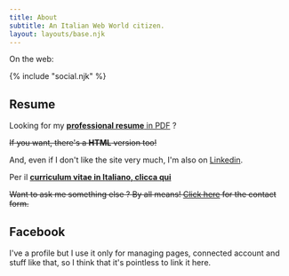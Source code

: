 ```yaml
---
title: About
subtitle: An Italian Web World citizen.
layout: layouts/base.njk
---
```


On the web:

{% include "social.njk" %}

## Resume

Looking for my [**professional resume** in PDF](https://andreacorinti.github.io/cv-eng.pdf) ?

<del>If you want, there's a **HTML** version too!</del>

And, even if I don't like the site very much, I'm also on [Linkedin](https://www.linkedin.com/in/andrea-corinti/).

Per il [**curriculum vitae in Italiano, clicca qui**](https://andreacorinti.github.io/cv-it.pdf)

<del>Want to ask me something else ? By all means! [Click here](/contact/) for the contact form.</del>

## Facebook

I've a profile but I use it only for managing pages, connected account and stuff like that, so I think that it's pointless to link it here.
